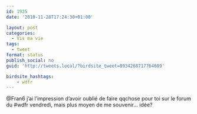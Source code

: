 ```yaml
---
id: 1925
date: '2010-11-28T17:24:30+01:00'

layout: post
categories:
  - Vis ma vie
tags:
  - tweet
format: status
publish_social: no
guid: 'http://tweets.local/?birdsite_tweet=8934268717764609'

birdsite_hashtags:
    - wdfr
---
```


@Fran6 j’ai l’impression d’avoir oublié de faire qqchose pour toi sur le forum du #wdfr vendredi, mais plus moyen de me souvenir… idée?